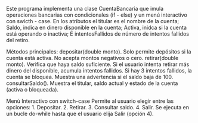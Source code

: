 Este programa implementa una clase CuentaBancaria que imula operaciones bancarias con condicionales (if - else) y un menú interactivo con swicth - case.
En los atributos el titular es el nombre de la cuenta; Saldo, indica en dinero disponible en la cuenta; Activa, inidca si la cuenta está operando o inactiva; E intentosFallidos de número de intentos fallidos del retiro. 

Métodos principales:
depositar(double monto). Solo permite depósitos si la cuenta está activa. No acepta montos negativos o cero.
retirar(double monto). Verifica que haya saldo suficiente. Si el usuario intenta retirar más dinero del disponible, acumula intentos fallidos. Si hay 3 intentos fallidos, la cuenta se bloquea. Muestra una advertencia si el saldo baja de 100.
consultarSaldo(). Muestra el titular, saldo actual y estado de la cuenta (activa o bloqueada).

Menú Interactivo con switch-case
Permite al usuario elegir entre las opciones: 1. Depositar. 2. Retirar. 3. Consultar saldo. 4. Salir. Se ejecuta en un bucle do-while hasta que el usuario elija Salir (opción 4).
                                                                                                     
